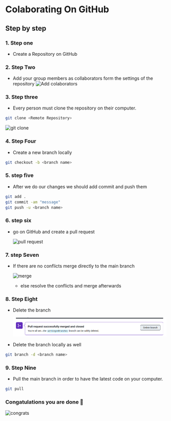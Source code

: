 # Colaborating On GitHub

## Step by step

### 1. Step one

- Create a Repository on GitHub

### 2. Step Two

- Add your group members as collaborators form the settings of the repository
  ![Add colaborators](https://i.stack.imgur.com/kQWeX.png)

### 3. Step three

- Every person must clone the repository on their computer.

```sh
git clone <Remote Repository>
```

![git clone](https://www.w3docs.com/uploads/media/default/0001/03/3f26b30cc1dbda3424ceef3ab4977149906a0c58.png)

### 4. Step Four

- Create a new branch locally

```sh
git checkout -b <branch name>
```

### 5. step five

- After we do our changes we should add commit and push them

```sh
git add .
git commit -am "message"
git push -u <branch name>
```

### 6. step six

- go on GitHub and create a pull request

  ![pull request](https://opensource.com/sites/default/files/uploads/open-a-pull-request_crop.png)

### 7. step Seven

- If there are no conflicts merge directly to the main branch


  ![merge](https://i.stack.imgur.com/RgWvA.png)

   - else resolve the conflicts and merge afterwards 


### 8. Step Eight

- Delete the branch

  ![delete](./assets/Screenshot%20from%202022-11-21%2017-10-22.png)

- Delete the branch locally as well

```sh
git branch -d <branch name>
```

### 9. Step Nine

- Pull the main branch in order to have the latest code on your computer.

```sh
git pull
```

### Congatulations you are done 🎉

![congrats](https://animalgiftclub-static.myshopblocks.com/images/2019/03/contain/256x256/ad91f89f14a43481e85fe0809ebd5b5e.jpg)

